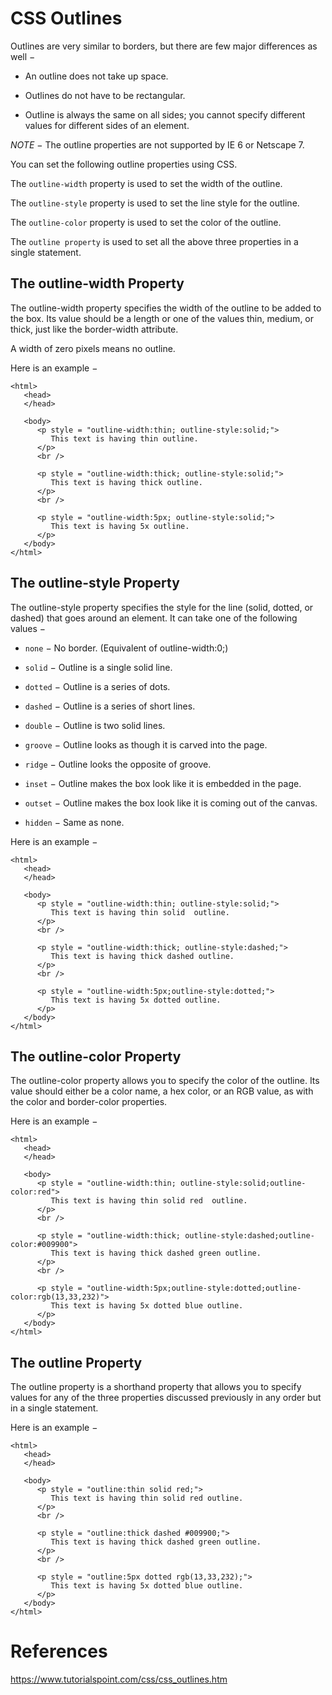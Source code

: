 # CSS Outlines

Outlines are very similar to borders, but there are few major differences as well −

- An outline does not take up space.

- Outlines do not have to be rectangular.

- Outline is always the same on all sides; you cannot specify different values for different sides of an element.

*NOTE* − The outline properties are not supported by IE 6 or Netscape 7.

You can set the following outline properties using CSS.

The `outline-width` property is used to set the width of the outline.

The `outline-style` property is used to set the line style for the outline.

The `outline-color` property is used to set the color of the outline.

The `outline property` is used to set all the above three properties in a single statement.

## The outline-width Property
The outline-width property specifies the width of the outline to be added to the box. Its value should be a length or one of the values thin, medium, or thick, just like the border-width attribute.

A width of zero pixels means no outline.

Here is an example −
```
<html>
   <head>
   </head>

   <body>
      <p style = "outline-width:thin; outline-style:solid;">
         This text is having thin outline.
      </p>
      <br />

      <p style = "outline-width:thick; outline-style:solid;">
         This text is having thick outline.
      </p>
      <br />

      <p style = "outline-width:5px; outline-style:solid;">
         This text is having 5x outline.
      </p>
   </body>
</html>
```

## The outline-style Property
The outline-style property specifies the style for the line (solid, dotted, or dashed) that goes around an element. It can take one of the following values −

- `none` − No border. (Equivalent of outline-width:0;)

- `solid` − Outline is a single solid line.

- `dotted` − Outline is a series of dots.

- `dashed` − Outline is a series of short lines.

- `double` − Outline is two solid lines.

- `groove` − Outline looks as though it is carved into the page.

- `ridge` − Outline looks the opposite of groove.

- `inset` − Outline makes the box look like it is embedded in the page.

- `outset` − Outline makes the box look like it is coming out of the canvas.

- `hidden` − Same as none.

Here is an example −
```
<html>
   <head>
   </head>

   <body>
      <p style = "outline-width:thin; outline-style:solid;">
         This text is having thin solid  outline.
      </p>
      <br />

      <p style = "outline-width:thick; outline-style:dashed;">
         This text is having thick dashed outline.
      </p>
      <br />

      <p style = "outline-width:5px;outline-style:dotted;">
         This text is having 5x dotted outline.
      </p>
   </body>
</html>
```

## The outline-color Property
The outline-color property allows you to specify the color of the outline. Its value should either be a color name, a hex color, or an RGB value, as with the color and border-color properties.

Here is an example −

```
<html>
   <head>
   </head>

   <body>
      <p style = "outline-width:thin; outline-style:solid;outline-color:red">
         This text is having thin solid red  outline.
      </p>
      <br />

      <p style = "outline-width:thick; outline-style:dashed;outline-color:#009900">
         This text is having thick dashed green outline.
      </p>
      <br />

      <p style = "outline-width:5px;outline-style:dotted;outline-color:rgb(13,33,232)">
         This text is having 5x dotted blue outline.
      </p>
   </body>
</html>
```

## The outline Property

The outline property is a shorthand property that allows you to specify values for any of the three properties discussed previously in any order but in a single statement.

Here is an example −
```
<html>
   <head>
   </head>

   <body>
      <p style = "outline:thin solid red;">
         This text is having thin solid red outline.
      </p>
      <br />

      <p style = "outline:thick dashed #009900;">
         This text is having thick dashed green outline.
      </p>
      <br />

      <p style = "outline:5px dotted rgb(13,33,232);">
         This text is having 5x dotted blue outline.
      </p>
   </body>
</html>
```

# References
https://www.tutorialspoint.com/css/css_outlines.htm
